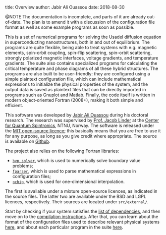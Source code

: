 title:  Overview
author: Jabir Ali Ouassou
date:   2018-08-30

@NOTE The documentation is incomplete, and parts of it are already out-of-date.
      The plan is to amend it with a discussion of the configuration file format
      as well as some example programs as soon as possible.

This is a set of numerical programs for solving the Usadel diffusion equation in
superconducting nanostructures, both in and out of equilibrium. The programs are
quite flexible, being able to treat systems with e.g. magnetic elements, spin-orbit
coupling, spin-flip scattering, spin-orbit scattering, strongly polarized magnetic
interfaces, voltage gradients, and temperature gradients. The suite also contains
specialized programs for calculating the critical temperature and phase diagrams
of all these hybrid structures. The programs are also built to be user-friendly:
they are configured using a simple plaintext configuration file, which can include
mathematical expressions to initialize the physical properties of the system, and 
the output data is saved as plaintext files that can be directly imported in 
programs such as Gnuplot and Matlab. Finally, the code itself is written in 
modern object-oriented Fortran (2008+), making it both simple and efficient.

This software was developed by [Jabir Ali Ouassou](https://github.com/jabirali)
during his doctoral research. The research was supervised
by [Prof. Jacob Linder](https://folk.ntnu.no/jacobrun/) at the 
[Center for Quantum Spintronics](https://www.ntnu.edu/quspin), NTNU, Norway.
The software is released under the 
[MIT open-source licence](https://github.com/jabirali/DoctorCode/blob/master/LICENSE.md);
this basically means that you are free to use it for any purpose, 
as long as you give credit where appropriate.
The source is available on [Github](https://github.com/jabirali/DoctorCode).

The project also relies on the following Fortran libraries:

 * [`bvp_solver`](http://cs.stmarys.ca/~muir/BVP_SOLVER_Webpage.shtml),
   which is used to numerically solve boundary value problems;
 * [`fparser`](http://fparser.sourceforge.net/),
   which is used to parse mathematical expressions in configuration files;
 * [`pchip`](https://people.sc.fsu.edu/~jburkardt/f_src/pchip/pchip.html),
   which is used for one-dimensional interpolation.

The first is available under a mixture open-source licences, as indicated
in the source files. The latter two are available under the BSD and LGPL
licences, respectively. Their sources are located under `src/external/`.

Start by checking if your system satisfies the [list of dependencies](01-dependencies.html),
and then move on to the [compilation instructions](02-compilation.html). After that, you can
learn about the format of the configuration files used to describe relevant physical systems
[here](03-config/index.html), and about each particular program in the suite [here](04-programs/index.html).


